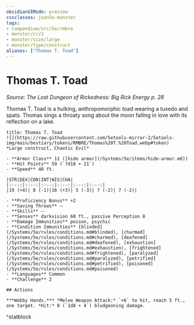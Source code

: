 ```yaml
---
obsidianUIMode: preview
cssclasses: json5e-monster
tags:
- compendium/src/5e/rmbre
- monster/cr/2
- monster/size/large
- monster/type/construct
aliases: ["Thomas T. Toad"]
---
```

# Thomas T. Toad
*Source: The Lost Dungeon of Rickedness: Big Rick Energy p. 28*  

Thomas T. Toad is a hulking, anthropomorphic toad wearing a tuxedo and spats. Thomas sings a throaty song about the moon falling in love with its reflection on a lake.

```ad-statblock
title: Thomas T. Toad
![](https://raw.githubusercontent.com/5etools-mirror-2/5etools-img/main/bestiary/tokens/RMBRE/Thomas%20T.%20Toad.webp#token)
*Large construct, Chaotic Evil*

- **Armor Class** 11 ([hide armor](/Systems/5e/items/hide-armor.md))
- **Hit Points** 59 (`7d10 + 21`)
- **Speed** 40 ft.

|STR|DEX|CON|INT|WIS|CHA|
|:---:|:---:|:---:|:---:|:---:|:---:|
|19 (+4)| 8 (-1)|16 (+3)| 5 (-3)| 7 (-2)| 7 (-2)|

- **Proficiency Bonus** +2
- **Saving Throws** ⏤
- **Skills** ⏤
- **Senses** darkvision 60 ft., passive Perception 8
- **Damage Immunities** poison, psychic
- **Condition Immunities** [blinded](/Systems/5e/rules/conditions.md#blinded), [charmed](/Systems/5e/rules/conditions.md#charmed), [deafened](/Systems/5e/rules/conditions.md#deafened), [exhaustion](/Systems/5e/rules/conditions.md#exhaustion), [frightened](/Systems/5e/rules/conditions.md#frightened), [paralyzed](/Systems/5e/rules/conditions.md#paralyzed), [petrified](/Systems/5e/rules/conditions.md#petrified), [poisoned](/Systems/5e/rules/conditions.md#poisoned)
- **Languages** Common
- **Challenge** 2

## Actions

***Webby Hands.*** *Melee Weapon Attack:* `+6` to hit, reach 5 ft., one target. *Hit:* 8 (`1d8 + 4`) bludgeoning damage.
```
^statblock